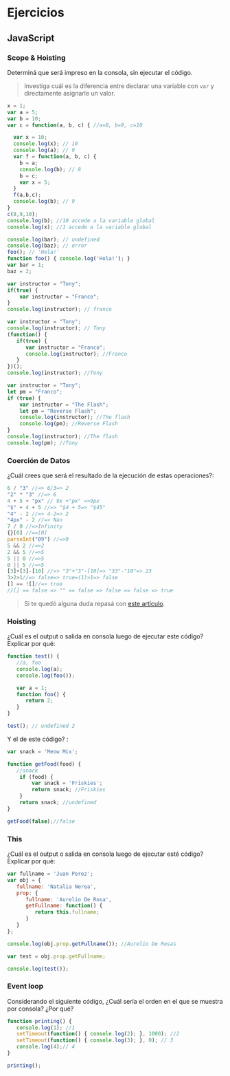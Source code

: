 
# Ejercicios

## JavaScript

### Scope & Hoisting

Determiná que será impreso en la consola, sin ejecutar el código.

> Investiga cuál es la diferencia entre declarar una variable con `var` y directamente asignarle un valor.

```javascript
x = 1;
var a = 5;
var b = 10;
var c = function(a, b, c) { //a=8, b=9, c=10

  var x = 10;
  console.log(x); // 10 
  console.log(a); // 9
  var f = function(a, b, c) {
    b = a;
    console.log(b); // 8
    b = c;
    var x = 5;
  }
  f(a,b,c);
  console.log(b); // 9
}
c(8,9,10);
console.log(b); //10 accede a la variable global
console.log(x); //1 accede a la variable global
```

```javascript
console.log(bar); // undefined
console.log(baz); // error
foo(); // 'Hola!'
function foo() { console.log('Hola!'); }
var bar = 1;
baz = 2;
```

```javascript
var instructor = "Tony";
if(true) {
    var instructor = "Franco";
}
console.log(instructor); // franco
```

```javascript
var instructor = "Tony";
console.log(instructor); // Tony
(function() {
   if(true) {
      var instructor = "Franco";
      console.log(instructor); //Franco
   }
})();
console.log(instructor); //Tony
```
```javascript
var instructor = "Tony";
let pm = "Franco";
if (true) {
    var instructor = "The Flash";
    let pm = "Reverse Flash";
    console.log(instructor); //The flash
    console.log(pm); //Reverse Flash
}
console.log(instructor); //The flash
console.log(pm); //Tony
```
### Coerción de Datos

¿Cuál crees que será el resultado de la ejecución de estas operaciones?:

```javascript
6 / "3" //=> 6/3=> 2
"2" * "3" //=> 6
4 + 5 + "px" // 9x +"px" =>9px
"$" + 4 + 5 //=> "$4 + 5=> "$45"
"4" - 2 //=> 4-2=> 2
"4px" - 2 //=> Nan
7 / 0 //=>Infinity
{}[0] //=>[0]
parseInt("09") //=>9
5 && 2 //=>2
2 && 5 //=>5
5 || 0 //=>5
0 || 5 //=>5
[3]+[3]-[10] //=> "3"+"3"-[10]=> "33"-"10"=> 23
3>2>1//=> false=> true=(1)>1=> false
[] == ![]//=> true 
//[] == false => "" == false => false == false => true
```

> Si te quedó alguna duda repasá con [este artículo](http://javascript.info/tutorial/object-conversion).


### Hoisting

¿Cuál es el output o salida en consola luego de ejecutar este código? Explicar por qué:

```javascript
function test() {
   //a, foo
   console.log(a); 
   console.log(foo()); 

   var a = 1;
   function foo() {
      return 2; 
   }
}

test(); // undefined 2
```

Y el de este código? :

```javascript
var snack = 'Meow Mix';

function getFood(food) {
   //snack 
    if (food) {
        var snack = 'Friskies';
        return snack; //Friskies
    }
    return snack; //undefined
}

getFood(false);//false
```


### This

¿Cuál es el output o salida en consola luego de ejecutar esté código? Explicar por qué:

```javascript
var fullname = 'Juan Perez';
var obj = {
   fullname: 'Natalia Nerea',
   prop: {
      fullname: 'Aurelio De Rosa',
      getFullname: function() {
         return this.fullname; 
      }
   }
};

console.log(obj.prop.getFullname()); //Aurelio De Rosas

var test = obj.prop.getFullname;

console.log(test()); 
```

### Event loop

Considerando el siguiente código, ¿Cuál sería el orden en el que se muestra por consola? ¿Por qué?

```javascript
function printing() {
   console.log(1); //1
   setTimeout(function() { console.log(2); }, 1000); //2
   setTimeout(function() { console.log(3); }, 0); // 3
   console.log(4);// 4
}

printing();
```
